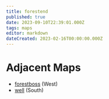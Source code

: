```yaml
---
title: forestend
published: true
date: 2023-09-10T22:39:01.000Z
tags: maps
editor: markdown
dateCreated: 2023-02-16T00:00:00.000Z
---
```



# Adjacent Maps
 * [forestboss](/maps/forestboss) (West)
 * [well](/maps/well) (South)
